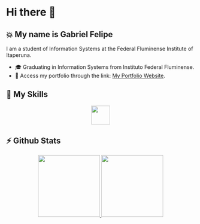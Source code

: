 # Hi there 👋

  
## :boom: My name is Gabriel Felipe

I am a student of Information Systems at the Federal Fluminense Institute of Itaperuna.

 - 🎓 Graduating in Information Systems from Instituto Federal Fluminense.
 - 🔗 Access my portfolio through the link: [My Portfolio Website](https://ogabrielfelipe.com.br/).
 
 
## 🚀 My Skills
<div align="center">
  <a href="https://skillicons.dev">
    <img height="50em" src="https://skillicons.dev/icons?i=ts,js,python,nodejs,react,html,css,sass,java,angular,postgres,mysql" />
  </a>
</div>


## ⚡ Github Stats
<div align="center" >
  <a href="https://github.com/ogabrielfelipe">
    <img height="165em" src="https://github-readme-stats.vercel.app/api?username=ogabrielfelipe&show_icons=true&theme=highcontrast" />
  </a>
  <a href="https://github.com/ogabrielfelipe">
    <img height="165em" src="https://github-readme-stats.vercel.app/api/top-langs/?username=ogabrielfelipe&theme=highcontrast&layout=compact&langs_count=20&hide=Dart,CMake,Swift,Shell,Kotlin,Batchfile,Objective-C,C,c%2B%2B,Procfile" />
  </a>
</div>


